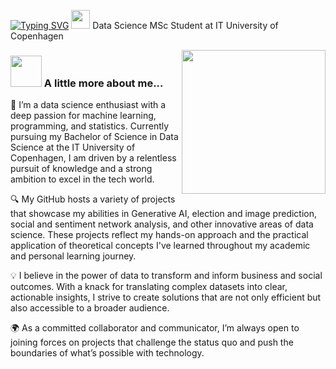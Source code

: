[![Typing SVG](https://readme-typing-svg.demolab.com?font=Fira+Code&pause=1000&color=75B3F7&width=435&lines=Hi+there!+%F0%9F%91%8B+I'm+Daria+Damian!+)](https://git.io/typing-svg)
<img src="https://media.giphy.com/media/WUlplcMpOCEmTGBtBW/giphy.gif" width="30"> Data Science MSc Student at IT University of Copenhagen

<img align='right' src="https://media.giphy.com/media/ieyl9zmCjO4b4t6qoY/giphy.gif" width="230">

### <img src="https://media.giphy.com/media/VgCDAzcKvsR6OM0uWg/giphy.gif" width="50"> A little more about me...  

🚀 I’m a data science enthusiast with a deep passion for machine learning, programming, and statistics. Currently pursuing my Bachelor of Science in Data Science at the IT University of Copenhagen, I am driven by a relentless pursuit of knowledge and a strong ambition to excel in the tech world.

🔍 My GitHub hosts a variety of projects that showcase my abilities in Generative AI, election and image prediction, social and sentiment network analysis, and other innovative areas of data science. These projects reflect my hands-on approach and the practical application of theoretical concepts I've learned throughout my academic and personal learning journey.

💡 I believe in the power of data to transform and inform business and social outcomes. With a knack for translating complex datasets into clear, actionable insights, I strive to create solutions that are not only efficient but also accessible to a broader audience.

🌍 As a committed collaborator and communicator, I’m always open to joining forces on projects that challenge the status quo and push the boundaries of what’s possible with technology. 
